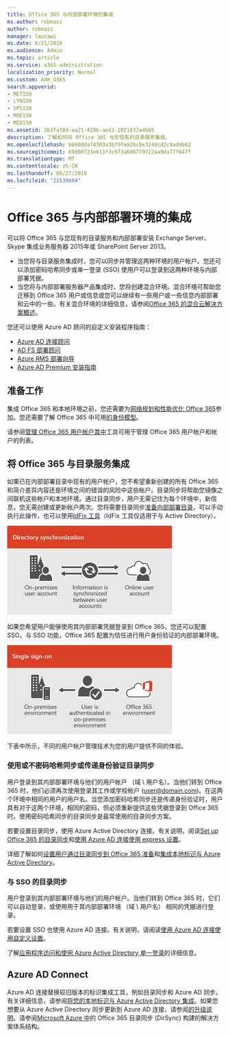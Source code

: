```yaml
---
title: Office 365 与内部部署环境的集成
ms.author: robmazz
author: robmazz
manager: laurawi
ms.date: 8/21/2018
ms.audience: Admin
ms.topic: article
ms.service: o365-administration
localization_priority: Normal
ms.custom: Adm_O365
search.appverid:
- MET150
- LYN150
- SPS150
- MOE150
- MED150
ms.assetid: 263faf8d-aa21-428b-aed3-2021837a4b65
description: 了解如何将 Office 365 与您现有的目录服务集成。
ms.openlocfilehash: b660dda74303a3bf0fa92bc8e3146cd2c9add662
ms.sourcegitcommit: 69d60723e611f3c973a6d6779722aa9da77f647f
ms.translationtype: MT
ms.contentlocale: zh-CN
ms.lasthandoff: 08/27/2018
ms.locfileid: "22539694"
---
```

# <a name="office-365-integration-with-on-premises-environments"></a>Office 365 与内部部署环境的集成

可以将 Office 365 与您现有的目录服务和内部部署安装 Exchange Server、 Skype 集成业务服务器 2015年或 SharePoint Server 2013。
  
 - 当您将与目录服务集成时，您可以同步并管理这两种环境的用户帐户。您还可以添加密码哈希同步或单一登录 (SSO) 使用户可以登录到这两种环境与内部部署凭据。
 - 当您将与内部部署服务器产品集成时，您将创建混合环境。混合环境可帮助您迁移到 Office 365 用户或信息或您可以继续有一些用户或一些信息内部部署和云中的一些。有关混合环境的详细信息，请参阅[Office 365 的混合云解决方案概述](https://support.office.com/article/59616fab-acdb-40e9-b414-cf0c965c80b7)。

您还可以使用 Azure AD 顾问的自定义安装程序指南：
- [Azure AD 连接顾问](https://aka.ms/aadconnectpwsync)
- [AD FS 部署顾问](https://aka.ms/adfsguidance)
- [Azure RMS 部署向导](https://aka.ms/azuremsguidance)
- [Azure AD Premium 安装指南](https://aka.ms/aadpguidance)
   
## <a name="before-you-begin"></a>准备工作
集成 Office 365 和本地环境之前，您还需要为[网络规划和性能优化 Office 365](network-planning-and-performance.md)参加。您还需要了解 Office 365 中可用[的身份模型](about-office-365-identity.md)。 

请参阅[管理 Office 365 用户帐户其中](manage-office-365-accounts.md)工具可用于管理 Office 365 用户帐户和帐户的列表。 
  
## <a name="integrate-office-365-with-directory-services"></a>将 Office 365 与目录服务集成
如果已在内部部署目录中现有的用户帐户，您不希望重新创建的所有 Office 365 和简介差异内容还是环境之间的错误的风险中这些帐户。目录同步将帮助您镜像之间联机这些帐户和本地环境。通过目录同步，用户无需记住为每个环境中，新信息，您无需创建或更新帐户两次。您将需要目录同步[准备内部部署目录](prepare-for-directory-synchronization.md)，可以手动执行此操作，也可以使用[IdFix 工具](install-and-run-idfix.md)（IdFix 工具仅适用于与 Active Directory）。 
  
![使用目录同步将保留在本地和联机用户同步的帐户信息](media/a64af0d0-9be6-46b1-8727-277e683abf5e.png)
  
如果您希望用户能够使用其内部部署凭据登录到 Office 365，您还可以配置 SSO。与 SSO 功能，Office 365 配置为信任进行用户身份验证的内部部署环境。
  
![使用单一登录，相同的帐户是在本地和联机环境中可用](media/d76235f2-8a53-405e-b8ef-dfa4cfc208b8.png)
  
下表中所示，不同的用户帐户管理技术为您的用户提供不同的体验。
 
### <a name="directory-synchronization-with-or-without-password-hash-synchronization-or-pass-through-authentication"></a>**使用或不密码哈希同步或传递身份验证目录同步**
用户登录到其内部部署环境与他们的用户帐户 （域 \ 用户名）。当他们转到 Office 365 时，他们必须再次使用登录其工作或学校帐户 (user@domain.com)。在这两个环境中相同的用户的用户名。当您添加密码哈希同步还是传递身份验证时，用户具有对于这两个环境，相同的密码，但必须重新提供这些凭据登录到 Office 365 时。使用密码哈希同步的目录同步是最常使用的目录同步方案。

若要设置目录同步，使用 Azure Active Directory 连接。有关说明，阅读[Set up Office 365 的目录同步](set-up-directory-synchronization.md)和[使用 Azure AD 连接使用 express 设置](https://go.microsoft.com/fwlink/p/?LinkId=698537)。

详细了解如何[设置用户通过目录同步到 Office 365 准备](prepare-for-directory-synchronization.md)和[集成本地标识与 Azure Active Directory](https://go.microsoft.com/fwlink/?LinkId=518101)。

### <a name="directory-synchronization-with-sso"></a>**与 SSO 的目录同步**
用户登录到其内部部署环境与他们的用户帐户。当他们转到 Office 365 时，它们可以自动登录，或使用用于其内部部署环境 （域 \ 用户名） 相同的凭据进行登录。

若要设置 SSO 也使用 Azure AD 连接。有关说明，请阅读[使用 Azure AD 连接使用自定义设置](https://go.microsoft.com/fwlink/p/?LinkID=698430)。

了解[应用程序访问和使用 Azure Active Directory 单一登录](https://go.microsoft.com/fwlink/p/?LinkId=698604)的详细信息。

## <a name="azure-ad-connect"></a>Azure AD Connect
Azure AD 连接替换较旧版本的标识集成工具，例如目录同步和 Azure AD 同步。有关详细信息，请参阅[将您的本地标识与 Azure Active Directory 集成](https://go.microsoft.com/fwlink/p/?LinkId=527969)。如果您想要从 Azure Active Directory 同步更新到 Azure AD 连接，请参阅[的升级说明](https://go.microsoft.com/fwlink/p/?LinkId=733240)。请参阅[Microsoft Azure 中](https://go.microsoft.com/fwlink/?LinkId=517887)的 Office 365 目录同步 (DirSync) 构建的解决方案体系结构。